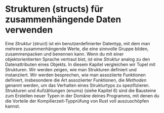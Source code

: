 # Strukturen (structs) für zusammenhängende Daten verwenden

Eine *Struktur* (struct) ist ein benutzerdefinierter Datentyp, mit dem man
mehrere zusammenhängende Werte, die eine sinnvolle Gruppe bilden,
zusammenpacken und benennen kann. Wenn du mit einer objektorientierten Sprache
vertraut bist, ist eine *Struktur* analog zu den Datenattributen eines Objekts.
In diesem Kapitel vergleichen wir Tupel mit Strukturen. Wir werden zeigen, wie
man Strukturen definiert und instanziiert. Wir werden besprechen, wie man
assoziierte Funktionen definiert, insbesondere die Art assoziierter Funktionen,
die *Methoden* genannt werden, um das Verhalten eines Strukturtyps zu
spezifizieren. Strukturen und Aufzählungen (enums) (siehe Kapitel 6) sind die
Bausteine zum Erstellen neuer Typen in der Domäne deines Programms, mit denen
du die Vorteile der Kompilierzeit-Typprüfung von Rust voll auszuschöpfen
kannst.

